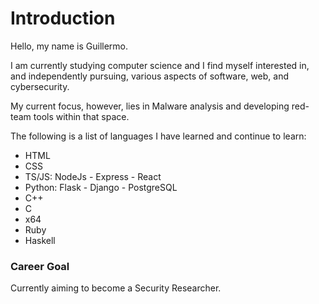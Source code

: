 # Introduction
Hello, my name is Guillermo.

I am currently studying computer science and I find myself interested in, and independently pursuing, various aspects of software, web, and cybersecurity.

My current focus, however, lies in Malware analysis and developing red-team tools within that space.

The following is a list of languages I have learned and continue to learn:
* HTML
* CSS
* TS/JS: NodeJs - Express - React
* Python: Flask - Django - PostgreSQL
* C++
* C
* x64
* Ruby
* Haskell

### Career Goal
Currently aiming to become a Security Researcher.
<!---
HeavenlyRain/HeavenlyRain is a ✨ special ✨ repository because its `README.md` (this file) appears on your GitHub profile.
You can click the Preview link to take a look at your changes.
--->

